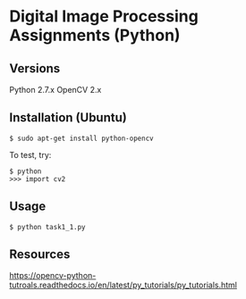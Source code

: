# Digital Image Processing Assignments (Python)

## Versions

Python 2.7.x
OpenCV 2.x

## Installation (Ubuntu)

```
$ sudo apt-get install python-opencv
```

To test, try:

```
$ python
>>> import cv2
```

## Usage

```
$ python task1_1.py
```

## Resources

https://opencv-python-tutroals.readthedocs.io/en/latest/py_tutorials/py_tutorials.html